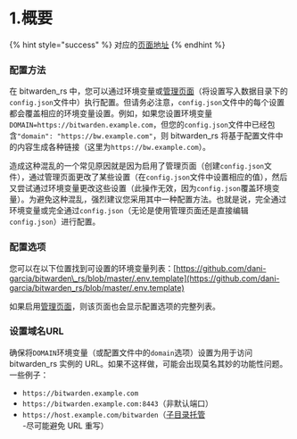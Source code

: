 # 1.概要

{% hint style="success" %}
对应的[页面地址](https://github.com/dani-garcia/bitwarden_rs/wiki/Configuration-overview)
{% endhint %}

### 配置方法

在 bitwarden\_rs 中，您可以通过环境变量或[管理页面](https://github.com/dani-garcia/bitwarden_rs/wiki/Enabling-admin-page)（将设置写入数据目录下的`config.json`文件中）执行配置。但请务必注意，`config.json`文件中的每个设置都会覆盖相应的环境变量设置。例如，如果您设置环境变量`DOMAIN=https://bitwarden.example.com`，但您的`config.json`文件中已经包含`"domain": "https://bw.example.com"`，则 bitwarden\_rs 将基于配置文件中的内容生成各种链接（这里为`https://bw.example.com`）。

造成这种混乱的一个常见原因就是因为启用了管理页面（创建`config.json`文件），通过管理页面更改了某些设置（在`config.json`文件中设置相应的值），然后又尝试通过环境变量更改这些设置（此操作无效，因为`config.json`覆盖环境变量）。为避免这种混乱，强烈建议您采用其中一种配置方法。也就是说，完全通过环境变量或完全通过`config.json`（无论是使用管理页面还是直接编辑`config.json`）进行配置。

### 配置选项

您可以在以下位置找到可设置的环境变量列表：[https://github.com/dani-garcia/bitwarden\_rs/blob/master/.env.template](https://github.com/dani-garcia/bitwarden_rs/blob/master/.env.template)

如果启用[管理页面](enabling-admin-page.md)，则该页面也会显示配置选项的完整列表。

### 设置域名URL

确保将`DOMAIN`环境变量（或配置文件中的`domain`选项）设置为用于访问 bitwarden\_rs 实例的 URL。如果不这样做，可能会出现莫名其妙的功能性问题。一些例子：

* `https://bitwarden.example.com`
* `https://bitwarden.example.com:8443`（非默认端口）
* `https://host.example.com/bitwarden`（[子目录托管](using-an-alternate-base-dir-subdir-subpath.md) -尽可能避免 URL 重写）

